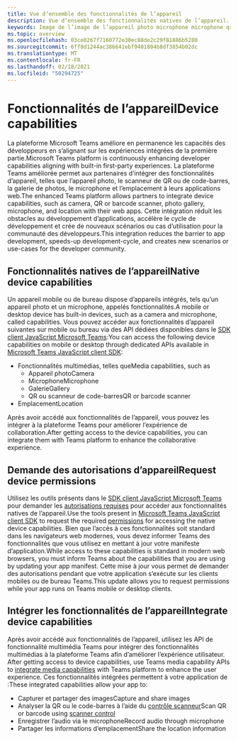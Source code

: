 ```yaml
---
title: Vue d’ensemble des fonctionnalités de l’appareil
description: Vue d’ensemble des fonctionnalités natives de l’appareil.
keywords: Image de l’image de l’appareil photo microphone microphone qr code code code-barres code-barres scanneur fonctionnalités natives d’autorisations d’appareil
ms.topic: overview
ms.openlocfilehash: 03ce0267f7160772e30ec88de2c29f81886b5280
ms.sourcegitcommit: 6ff8d1244ac386641ebf9401804b8df3854b02dc
ms.translationtype: MT
ms.contentlocale: fr-FR
ms.lasthandoff: 02/18/2021
ms.locfileid: "50294725"
---
```

# <a name="device-capabilities"></a><span data-ttu-id="0e2ec-104">Fonctionnalités de l’appareil</span><span class="sxs-lookup"><span data-stu-id="0e2ec-104">Device capabilities</span></span> 

<span data-ttu-id="0e2ec-105">La plateforme Microsoft Teams améliore en permanence les capacités des développeurs en s’alignant sur les expériences intégrées de la première partie.</span><span class="sxs-lookup"><span data-stu-id="0e2ec-105">Microsoft Teams platform is continuously enhancing developer capabilities aligning with built-in first-party experiences.</span></span> <span data-ttu-id="0e2ec-106">La plateforme Teams améliorée permet aux partenaires d’intégrer des fonctionnalités d’appareil, telles que l’appareil photo, le scanneur de QR ou de code-barres, la galerie de photos, le microphone et l’emplacement à leurs applications web.</span><span class="sxs-lookup"><span data-stu-id="0e2ec-106">The enhanced Teams platform allows partners to integrate device capabilities, such as camera, QR or barcode scanner, photo gallery, microphone, and location with their web apps.</span></span> <span data-ttu-id="0e2ec-107">Cette intégration réduit les obstacles au développement d’applications, accélère le cycle de développement et crée de nouveaux scénarios ou cas d’utilisation pour la communauté des développeurs.</span><span class="sxs-lookup"><span data-stu-id="0e2ec-107">This integration reduces the barrier to app development, speeds-up development-cycle, and creates new scenarios or use-cases for the developer community.</span></span>

## <a name="native-device-capabilities"></a><span data-ttu-id="0e2ec-108">Fonctionnalités natives de l’appareil</span><span class="sxs-lookup"><span data-stu-id="0e2ec-108">Native device capabilities</span></span>

<span data-ttu-id="0e2ec-109">Un appareil mobile ou de bureau dispose d’appareils intégrés, tels qu’un appareil photo et un microphone, appelés fonctionnalités.</span><span class="sxs-lookup"><span data-stu-id="0e2ec-109">A mobile or desktop device has built-in devices, such as a camera and microphone, called capabilities.</span></span> <span data-ttu-id="0e2ec-110">Vous pouvez accéder aux fonctionnalités d’appareil suivantes sur mobile ou bureau via des API dédiées disponibles dans le [SDK client JavaScript Microsoft Teams](/javascript/api/overview/msteams-client?view=msteams-client-js-latest&preserve-view=true):</span><span class="sxs-lookup"><span data-stu-id="0e2ec-110">You can access the following device capabilities on mobile or desktop through dedicated APIs available in [Microsoft Teams JavaScript client SDK](/javascript/api/overview/msteams-client?view=msteams-client-js-latest&preserve-view=true):</span></span>
* <span data-ttu-id="0e2ec-111">Fonctionnalités multimédias, telles que</span><span class="sxs-lookup"><span data-stu-id="0e2ec-111">Media capabilities, such as</span></span>
    * <span data-ttu-id="0e2ec-112">Appareil photo</span><span class="sxs-lookup"><span data-stu-id="0e2ec-112">Camera</span></span>
    * <span data-ttu-id="0e2ec-113">Microphone</span><span class="sxs-lookup"><span data-stu-id="0e2ec-113">Microphone</span></span>
    * <span data-ttu-id="0e2ec-114">Galerie</span><span class="sxs-lookup"><span data-stu-id="0e2ec-114">Gallery</span></span>
    * <span data-ttu-id="0e2ec-115">QR ou scanneur de code-barres</span><span class="sxs-lookup"><span data-stu-id="0e2ec-115">QR or barcode scanner</span></span>
* <span data-ttu-id="0e2ec-116">Emplacement</span><span class="sxs-lookup"><span data-stu-id="0e2ec-116">Location</span></span>

<span data-ttu-id="0e2ec-117">Après avoir accédé aux fonctionnalités de l’appareil, vous pouvez les intégrer à la plateforme Teams pour améliorer l’expérience de collaboration.</span><span class="sxs-lookup"><span data-stu-id="0e2ec-117">After getting access to the device capabilities, you can integrate them with Teams platform to enhance the collaborative experience.</span></span> 

## <a name="request-device-permissions"></a><span data-ttu-id="0e2ec-118">Demande des autorisations d’appareil</span><span class="sxs-lookup"><span data-stu-id="0e2ec-118">Request device permissions</span></span>

<span data-ttu-id="0e2ec-119">Utilisez les outils présents dans le [SDK client JavaScript Microsoft Teams](/javascript/api/overview/msteams-client?view=msteams-client-js-latest&preserve-view=true) pour demander les  [autorisations requises](native-device-permissions.md) pour accéder aux fonctionnalités natives de l’appareil.</span><span class="sxs-lookup"><span data-stu-id="0e2ec-119">Use the tools present in [Microsoft Teams JavaScript client SDK](/javascript/api/overview/msteams-client?view=msteams-client-js-latest&preserve-view=true) to request the required  [permissions](native-device-permissions.md) for accessing the native device capabilities.</span></span> <span data-ttu-id="0e2ec-120">Bien que l’accès à ces fonctionnalités soit standard dans les navigateurs web modernes, vous devez informer Teams des fonctionnalités que vous utilisez en mettant à jour votre manifeste d’application.</span><span class="sxs-lookup"><span data-stu-id="0e2ec-120">While access to these capabilities is standard in modern web browsers, you must inform Teams about the capabilities that you are using by updating your app manifest.</span></span> <span data-ttu-id="0e2ec-121">Cette mise à jour vous permet de demander des autorisations pendant que votre application s’exécute sur les clients mobiles ou de bureau Teams.</span><span class="sxs-lookup"><span data-stu-id="0e2ec-121">This update allows you to request permissions while your app runs on Teams mobile or desktop clients.</span></span>
 
 ## <a name="integrate-device-capabilities"></a><span data-ttu-id="0e2ec-122">Intégrer les fonctionnalités de l’appareil</span><span class="sxs-lookup"><span data-stu-id="0e2ec-122">Integrate device capabilities</span></span>

<span data-ttu-id="0e2ec-123">Après avoir accédé aux fonctionnalités de l’appareil, utilisez les API de fonctionnalité multimédia Teams pour intégrer des fonctionnalités multimédias à la plateforme Teams afin d’améliorer l’expérience utilisateur. [](mobile-camera-image-permissions.md)</span><span class="sxs-lookup"><span data-stu-id="0e2ec-123">After getting access to device capabilities, use Teams media capability APIs to [integrate media capabilities](mobile-camera-image-permissions.md) with Teams platform to enhance the user experience.</span></span> <span data-ttu-id="0e2ec-124">Ces fonctionnalités intégrées permettent à votre application de :</span><span class="sxs-lookup"><span data-stu-id="0e2ec-124">These integrated capabilities allow your app to:</span></span>

* <span data-ttu-id="0e2ec-125">Capturer et partager des images</span><span class="sxs-lookup"><span data-stu-id="0e2ec-125">Capture and share images</span></span>
* <span data-ttu-id="0e2ec-126">Analyser la QR ou le code-barres à l’aide du [contrôle scanneur](qr-barcode-scanner-capability.md)</span><span class="sxs-lookup"><span data-stu-id="0e2ec-126">Scan QR or barcode using [scanner control](qr-barcode-scanner-capability.md)</span></span>
* <span data-ttu-id="0e2ec-127">Enregistrer l’audio via le microphone</span><span class="sxs-lookup"><span data-stu-id="0e2ec-127">Record audio through microphone</span></span>
* <span data-ttu-id="0e2ec-128">Partager les informations d’emplacement</span><span class="sxs-lookup"><span data-stu-id="0e2ec-128">Share the location information</span></span>

